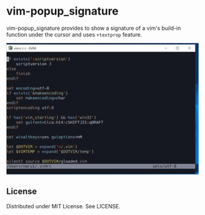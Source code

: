 
# vim-popup_signature

vim-popup\_signature provides to show a signature of a vim's build-in function under the cursor and uses `+textprop` feature.

![](https://raw.githubusercontent.com/rbtnn/vim-popup_signature/master/popup_signature.gif)

## License

Distributed under MIT License. See LICENSE.
